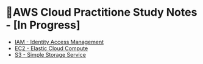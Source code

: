 # 📝AWS Cloud Practitione Study Notes - [In Progress]

- [IAM - Identity Access Management](IAM/README.md)
- [EC2 - Elastic Cloud Compute](EC2/README.md)
- [S3 - Simple Storage Service](S3/README.md)
